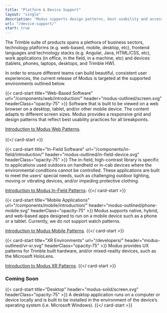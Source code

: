 ```yaml
---
title: "Platform & Device Support"
layout: "single"
description: "Modus supports design patterns, best usability and accessibility practices for products built across platforms."
url: "/device-support/"
start: true
---
```


The Trimble suite of products spans a plethora of business sectors, technology platforms (e.g. web-based, mobile, desktop, etc), frontend languages and technology stacks (e.g. Angular, Java, HTML/CSS, etc), work applications (in office, in the field, in a machine, etc) and devices (tablets, phones, laptops, desktops, and Trimble HW).

In order to ensure different teams can build beautiful, consistent user experiences, the current release of Modus is targeted at the supported environments outlined below.

<div class="row row-cols-md-2">

{{< card-start title="Web-Based Software" url="/components/web/introduction/" header="modus-outlined/screen.svg" headerClass="opacity-75" >}}
Software that is built to be viewed on a web browser on a desktop, tablet, and/or other mobile device. The content adapts to different screen sizes. Modus provides a responsive grid and design patterns that reflect best usability practices for all breakpoints.

[Introduction to Modus Web Patterns](/components/web/introduction/).<br><br>
{{</ card-start >}}

{{< card-start title="In-Field Software" url="/components/in-field/introduction/" header="modus-outlined/in-field-device.svg" headerClass="opacity-75" >}}
The in-field, high-contrast library is specific to applications used outdoors on handheld or in-cab devices where the environmental conditions cannot be controlled. These applications are built to meet the users’ special needs, such as challenging outdoor lighting, moving or vibrating devices, and/or impeding protective clothing.

[Introduction to Modus In-Field Patterns](/components/in-field/introduction/).
{{</ card-start >}}

</div>
<div class="row row-cols-md-2">

{{< card-start title="Mobile Applications" url="/components/mobile/introduction/" header="modus-outlined/phone-mobile.svg" headerClass="opacity-75" >}}
Modus supports native, hybrid, and web-based apps designed to run on a mobile device such as a phone or a tablet. Currently, we do not support watch patterns.

[Introduction to Modus Mobile Patterns](/components/mobile/introduction/).
{{</ card-start >}}

{{< card-start title="XR Environments" url="/developers/" header="modus-outlined/vr-xr.svg" headerClass="opacity-75" >}}
Modus provides UX patterns for Trimble built hardware, and/or mixed-reality devices, such as the Microsoft HoloLens.

[Introduction to Modus XR Patterns](/components/xr/introduction/).
{{</ card-start >}}

</div>

### Coming Soon

<div class="row">

{{< card-start title="Desktop" header="modus-solid/screen.svg" headerClass="opacity-75" >}}
A desktop application runs on a computer or device locally and is built to be installed in the environment of the device’s operating system (i.e. Microsoft Windows).
{{</ card-start >}}

</div>
